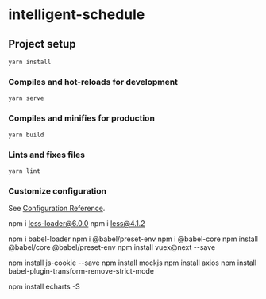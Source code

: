 # intelligent-schedule

## Project setup
```
yarn install
```

### Compiles and hot-reloads for development
```
yarn serve
```

### Compiles and minifies for production
```
yarn build
```

### Lints and fixes files
```
yarn lint
```

### Customize configuration
See [Configuration Reference](https://cli.vuejs.org/config/).





npm  i less-loader@6.0.0
npm  i less@4.1.2    

npm i babel-loader
npm i @babel/preset-env 
npm i @babel-core
npm install @babel/core @babel/preset-env
npm install vuex@next --save

npm install js-cookie --save
npm install mockjs
npm install axios
npm install babel-plugin-transform-remove-strict-mode

npm install echarts -S